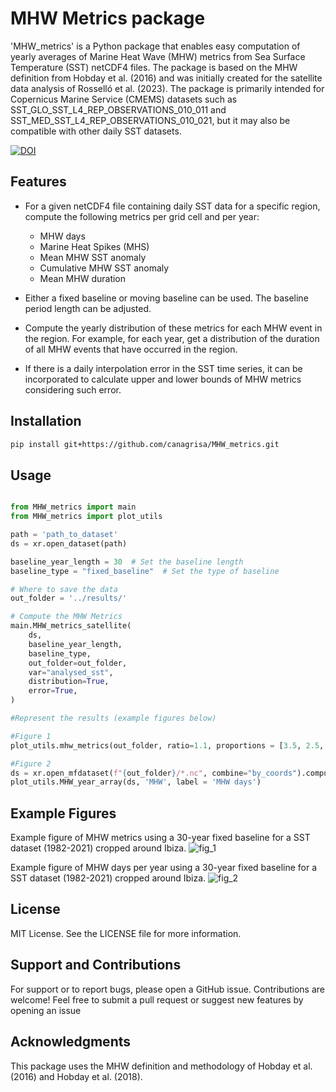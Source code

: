 # MHW Metrics package

'MHW_metrics' is a Python package that enables easy computation of yearly averages of Marine Heat Wave (MHW) metrics from Sea Surface Temperature (SST) netCDF4 files. The package is based on the MHW definition from Hobday et al. (2016) and was initially created for the satellite data analysis of Rosselló et al. (2023). The package is primarily intended for Copernicus Marine Service (CMEMS) datasets such as SST_GLO_SST_L4_REP_OBSERVATIONS_010_011 and SST_MED_SST_L4_REP_OBSERVATIONS_010_021, but it may also be compatible with other daily SST datasets.

[![DOI](https://zenodo.org/badge/637851848.svg)](https://zenodo.org/badge/latestdoi/637851848)

## Features

- For a given netCDF4 file containing daily SST data for a specific region, compute the following metrics per grid cell and per year:

    - MHW days
    - Marine Heat Spikes (MHS)
    - Mean MHW SST anomaly
    - Cumulative MHW SST anomaly
    - Mean MHW duration

- Either a fixed baseline or moving baseline can be used. The baseline period length can be adjusted. 

- Compute the yearly distribution of these metrics for each MHW event in the region. For example, for each year, get a distribution of the duration of all MHW events that have occurred in the region.

- If there is a daily interpolation error in the SST time series, it can be incorporated to calculate upper and lower bounds of MHW metrics considering such error.


## Installation

```bash
pip install git+https://github.com/canagrisa/MHW_metrics.git
```

## Usage

```python 

from MHW_metrics import main
from MHW_metrics import plot_utils

path = 'path_to_dataset'
ds = xr.open_dataset(path)

baseline_year_length = 30  # Set the baseline length
baseline_type = "fixed_baseline"  # Set the type of baseline

# Where to save the data
out_folder = '../results/'

# Compute the MHW Metrics
main.MHW_metrics_satellite(
    ds,
    baseline_year_length,
    baseline_type,
    out_folder=out_folder,
    var="analysed_sst",
    distribution=True,
    error=True, 
)

#Represent the results (example figures below)

#Figure 1
plot_utils.mhw_metrics(out_folder, ratio=1.1, proportions = [3.5, 2.5, 2])

#Figure 2
ds = xr.open_mfdataset(f"{out_folder}/*.nc", combine="by_coords").compute()
plot_utils.MHW_year_array(ds, 'MHW', label = 'MHW days')

```

## Example Figures


Example figure of MHW metrics using a 30-year fixed baseline for a SST dataset (1982-2021) cropped around Ibiza.
![fig_1](./example/test_figures/fig_1_example.png)

Example figure of MHW days per year using a 30-year fixed baseline for a SST dataset (1982-2021) cropped around Ibiza.
![fig_2](./example/test_figures/fig_2_example.png)

## License

MIT License. See the LICENSE file for more information.

## Support and Contributions

For support or to report bugs, please open a GitHub issue. Contributions are welcome! Feel free to submit a pull request or suggest new features by opening an issue

## Acknowledgments

This package uses the MHW definition and methodology of Hobday et al. (2016) and Hobday et al. (2018).
